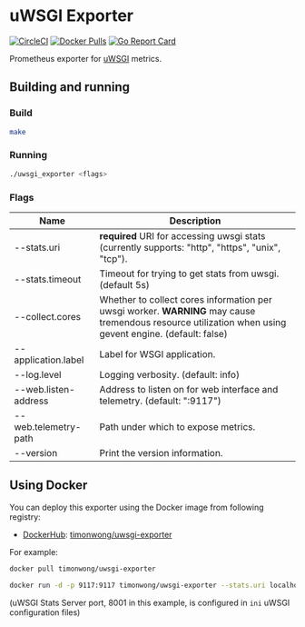 # uWSGI Exporter

[![CircleCI](https://circleci.com/gh/timonwong/uwsgi_exporter/tree/master.svg?style=shield)][circleci]
[![Docker Pulls](https://img.shields.io/docker/pulls/timonwong/uwsgi-exporter.svg?maxAge=604800)][hub]
[![Go Report Card](https://goreportcard.com/badge/github.com/timonwong/uwsgi_exporter)](https://goreportcard.com/report/github.com/timonwong/uwsgi_exporter)

Prometheus exporter for [uWSGI] metrics.

## Building and running

### Build

```bash
make
```

### Running

```bash
./uwsgi_exporter <flags>
```

### Flags

Name                                       | Description
-------------------------------------------|--------------------------------------------------------------------------------------------------
--stats.uri                                | **required** URI for accessing uwsgi stats (currently supports: "http", "https", "unix", "tcp").
--stats.timeout                            | Timeout for trying to get stats from uwsgi. (default 5s)
--collect.cores                            | Whether to collect cores information per uwsgi worker. **WARNING** may cause tremendous resource utilization when using gevent engine. (default: false)
--application.label                        | Label for WSGI application.
--log.level                                | Logging verbosity. (default: info)
--web.listen-address                       | Address to listen on for web interface and telemetry. (default: ":9117")
--web.telemetry-path                       | Path under which to expose metrics.
--version                                  | Print the version information.

## Using Docker

You can deploy this exporter using the Docker image from following registry:

* [DockerHub]\: [timonwong/uwsgi-exporter](https://registry.hub.docker.com/u/timonwong/uwsgi-exporter/)

For example:

```bash
docker pull timonwong/uwsgi-exporter

docker run -d -p 9117:9117 timonwong/uwsgi-exporter --stats.uri localhost:8001
```

(uWSGI Stats Server port, 8001 in this example, is configured in `ini` uWSGI configuration files)

[uWSGI]: https://uwsgi-docs.readthedocs.io
[circleci]: https://circleci.com/gh/timonwong/uwsgi_exporter
[hub]: https://hub.docker.com/r/timonwong/uwsgi-exporter/
[travis]: https://travis-ci.org/timonwong/uwsgi_exporter
[quay]: https://quay.io/repository/timonwong/uwsgi-exporter
[DockerHub]: https://hub.docker.com
[Quay.io]: https://quay.io
